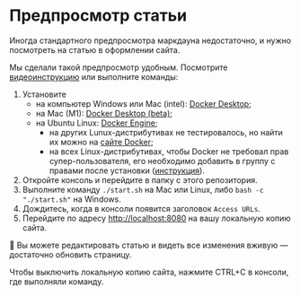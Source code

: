 # Предпросмотр статьи

Иногда стандартного предпросмотра маркдауна недостаточно, и нужно посмотреть на статью в оформлении сайта.

Мы сделали такой предпросмотр удобным. Посмотрите [видеоинструкцию](https://www.loom.com/share/150f5c7124c94ce497fc49fb8596a013) или выполните команды:

1. Установите
    - на компьютер Windows или Mac (intel): [Docker Desktop](https://www.docker.com/products/docker-desktop);
    - на Mac (M1): [Docker Desktop (beta)](https://docs.docker.com/docker-for-mac/apple-m1/);
    - на Ubuntu Linux: [Docker Engine](https://docs.docker.com/engine/install/ubuntu/);
        - на других Lunux-дистрибутивах не тестировалось, но найти их можно на [сайте Docker](https://docs.docker.com/engine/install/);
        - на всех Linux-дистрибутивах, чтобы Docker не требовал прав супер-пользователя, его необходимо добавить в группу с правами после установки ([инструкция](https://docs.docker.com/engine/install/linux-postinstall/)).
1. Откройте консоль и перейдите в папку с этого репозитория.
1. Выполните команду `./start.sh` на Mac или Linux, либо `bash -c "./start.sh"` на Windows.
1. Дождитесь, когда в консоли появится заголовок `Access URLs`.
1. Перейдите по адресу [http://localhost:8080](http://localhost:8080) на вашу локальную копию сайта.

🧨 Вы можете редактировать статью и видеть все изменения вживую — достаточно обновить страницу.

Чтобы выключить локальную копию сайта, нажмите CTRL+C в консоли, где выполняли команду.
